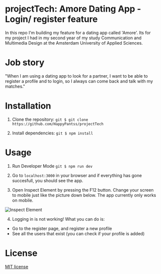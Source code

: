 # projectTech: Amore Dating App - Login/ register feature

In this repo I'm building my feature for a dating app called 'Amore'. Its for my project I had in my second year of my study Communication and Multimedia Design at the Amsterdam University of Applied Sciences.

# Job story

"When I am using a dating app to look for a partner, I want to be able to register a profile and to login, so I always can come back and talk with my matches."

# Installation

1. Clone the repository:
```git $ git clone https://github.com/HappyPantss/projectTech ```

2. Install dependencies:
```git $ npm install ```

# Usage
1. Run Developer Mode
```git $ npm run dev ```

2. Go to `localhost:3000` in your browser and if everything has gone succesfull, you should see the app.

3. Open Inspect Element by pressing the F12 button. Change your screen to mobile just like the picture down below. The app currently only works on mobile.

![Inspect Element](https://i.imgur.com/Hia911b.png)

4. Logging in is not working! What you can do is:
- Go to the register page, and register a new profile
- See all the users that exist (you can check if your profile is added)

# License
[MIT license](https://github.com/HappyPantss/projectTech/blob/master/LICENSE)



